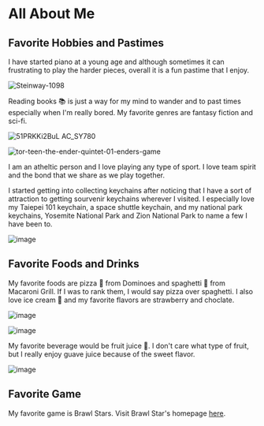 # All About Me 


## Favorite Hobbies and Pastimes

I have started piano at a young age and although sometimes it can frustrating to play the harder pieces, overall it is a fun pastime that I enjoy.

![Steinway-1098](https://user-images.githubusercontent.com/108604363/193426825-b85fb9f2-8e54-40b8-905f-db5b9d3f7a13.jpg)

Reading books 📚 is just a way for my mind to wander and to past times especially when I'm really bored. My favorite genres are fantasy fiction and sci-fi.

![51PRKKi2BuL _AC_SY780_](https://user-images.githubusercontent.com/108604363/193426943-aa52df8b-41f0-4f9f-815a-ec3ea2f167c4.jpg)

![tor-teen-the-ender-quintet-01-enders-game](https://user-images.githubusercontent.com/108604363/193426988-83d3a923-bcf5-4698-a5c3-efd28a474e3b.jpg)


I am an atheltic person and I love playing any type of sport. I love team spirit and the bond that we share as we play together.


I started getting into collecting keychains after noticing that I have a sort of attraction to getting sourvenir keychains wherever I visited. I especially love my Taiepei 101 keychain, a space shuttle keychain, and my national park keychains, Yosemite National Park and Zion National Park to name a few I have been to.

![image](https://user-images.githubusercontent.com/108604363/193427045-869aeff2-d2c4-4678-b671-863ab5e7c06f.png)




## Favorite Foods and Drinks

My favorite foods are pizza 🍕 from Dominoes and spaghetti 🍝 from Macaroni Grill. If I was to rank them, I would say pizza over spaghetti. I also love ice cream 🍨 and my favorite flavors are strawberry and choclate.

![image](https://user-images.githubusercontent.com/108604363/193427076-ef9a440e-3f73-4a33-a3e7-f9919eee34b2.png)

![image](https://user-images.githubusercontent.com/108604363/193427088-f9ddef45-979e-4cf8-a5b2-d0db35e87ef0.png)



My favorite beverage would be fruit juice 🍹. I don't care what type of fruit, but I really enjoy guave juice because of the sweet flavor.

![image](https://user-images.githubusercontent.com/108604363/193427108-1166823b-72e4-455a-903f-007d95c28b63.png)







## Favorite Game

My favorite game is Brawl Stars. Visit Brawl Star's homepage [here](https://supercell.com/en/games/brawlstars/).
